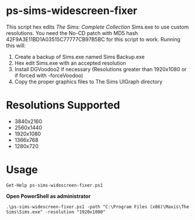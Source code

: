 ps-sims-widescreen-fixer
=======================

This script hex edits *The Sims: Complete Collection* Sims.exe to use custom resolutions. You need the No-CD patch with MD5 hash 42F9A3E11BD1A03515C77777CB97B5BC for this script to work. Running this will:

1. Create a backup of Sims.exe named Sims Backup.exe
2. Hex edit Sims.exe with an accepted resolution
3. Install DGVoodoo2 if necessary (Resolutions greater than 1920x1080 or if forced with -forceVoodoo)
4. Copy the proper graphics files to The Sims UIGraph directory

Resolutions Supported
=====================

* 3840x2160
* 2560x1440
* 1920x1080
* 1366x768
* 1280x720

Usage
=====

```
Get-Help ps-sims-widescreen-fixer.ps1
```

**Open PowerShell as administrator**

```
.\ps-sims-widescreen-fixer.ps1 -path "C:\Program Files (x86)\Maxis\The Sims\Sims.exe" -resolution "1920x1080"
```
